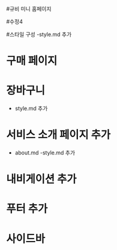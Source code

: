 #규비 미니 홈페이지

#수정4

#스타일 구성
-style.md 추가

# 구매 페이지
# 장바구니 
- style.md 추가

# 서비스 소개 페이지 추가
- about.md
-style.md 추가

# 내비게이션 추가

# 푸터 추가

# 사이드바 